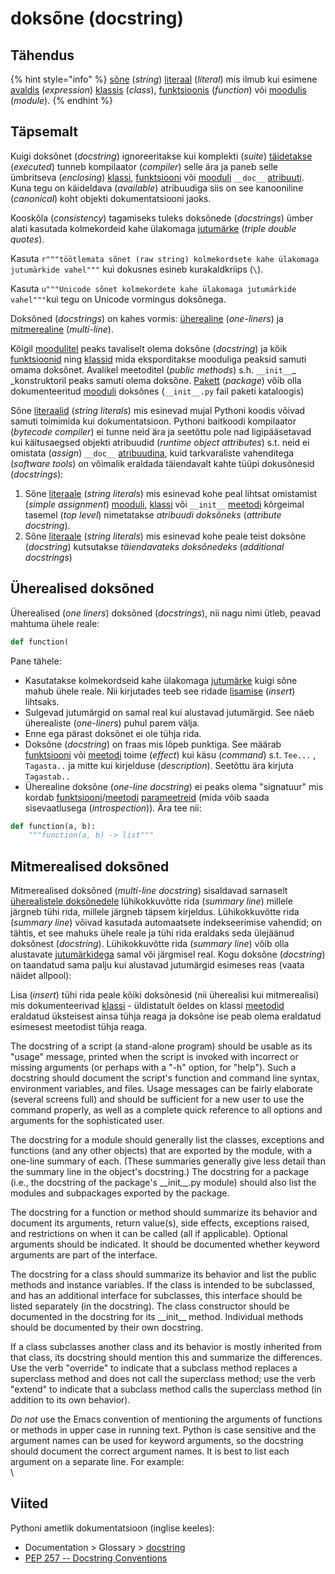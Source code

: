 # doksõne (docstring)

## Tähendus

{% hint style="info" %}
[sõne](../../python/sisseehitatud-tueuebid/sone-str/) (_string_) [literaal](literaal-literal.md) (_literal_) mis ilmub kui esimene [avaldis](avaldis-expression.md) (_expression_) [klassis](klass-class.md) (_class_), [funktsioonis](funktsioon-function.md) (_function_) või [moodulis](moodul-module.md) (_module_).
{% endhint %}

## Täpsemalt

Kuigi doksõnet (_docstring_) ignoreeritakse kui komplekti (_suite_) [täidetakse](taeitmine-execution.md) (_executed_) tunneb kompilaator (_compiler_) selle ära ja paneb selle  ümbritseva (_enclosing_) [klassi](klass-class.md), [funktsiooni](funktsioon-function.md) või [mooduli](moodul-module.md) `__doc__` [atribuuti](atribuut-attribute.md). Kuna tegu on käideldava (_available_) atribuudiga siis on see kanooniline (_canonical_) koht objekti dokumentatsiooni jaoks.

Kooskõla (_consistency_) tagamiseks tuleks doksõnede (_docstrings_) ümber alati kasutada kolmekordeid kahe ülakomaga [jutumärke](jutumaergid.md) (_triple double quotes_).&#x20;

Kasuta `r"""töötlemata sõnet (raw string) kolmekordsete kahe ülakomaga jutumärkide vahel"""`  kui dokusnes esineb kurakaldkriips (`\`).&#x20;

Kasuta `u"""Unicode sõnet kolmekordete kahe ülakomaga jutumärkide vahel"""`kui tegu on Unicode vormingus doksõnega.

Doksõned (_docstrings_) on kahes vormis: [üherealine](dokumentatsiooni-sone-docstring.md#ueherealised-dokusoned) (_one-liners_) ja [mitmerealine](dokumentatsiooni-sone-docstring.md#mitmerealised-dokusoned) (_multi-line_).&#x20;

Kõigil [moodulitel](moodul-module.md) peaks tavaliselt olema doksõne (_docstring_) ja kõik [funktsioonid](funktsioon-function.md) ning [klassid](klass-class.md) mida eksporditakse mooduliga peaksid samuti omama doksõnet. Avalikel meetoditel (_public methods_) s.h. `__init__`_  _konstruktoril peaks samuti  olema doksõne. [Pakett](pakett-package.md) (_package_) võib olla dokumenteeritud [mooduli](moodul-module.md) doksõnes (`__init__.py` fail paketi kataloogis)&#x20;

Sõne [literaalid](literaal-literal.md) (_string literals_) mis esinevad mujal Pythoni koodis võivad samuti toimimida kui dokumentatsioon. Pythoni baitkoodi kompilaator (_bytecode compiler_) ei tunne neid ära ja seetõttu pole nad ligipääsetavad kui käitusaegsed objekti atribuudid (_runtime object attributes_) s.t. neid ei omistata (_assign_) `__doc__` [atribuudina](atribuut-attribute.md), kuid tarkvaraliste vahenditega (_software tools_) on võimalik eraldada täiendavalt kahte tüüpi dokusõnesid (_docstrings_):

1. Sõne [literaale](literaal-literal.md) (_string literals_) mis esinevad kohe peal lihtsat omistamist (_simple assignment_) [mooduli](moodul-module.md), [klassi](klass-class.md) või `__init__` [meetodi](meetod-method.md) kõrgeimal tasemel (_top level_) nimetatakse _atribuudi doksõneks_ (_attribute docstring_).&#x20;
2. Sõne [literaale](literaal-literal.md) (_string literals_) mis esinevad kohe peale teist doksõne (_docstring_) kutsutakse _täiendavateks doksõnedeks_ (_additional docstrings_)

## Üherealised doksõned

Üherealised (_one liners_) doksõned (_docstrings_), nii nagu nimi ütleb, peavad mahtuma ühele reale:

```python
def function(
```

Pane tähele:

* Kasutatakse kolmekordseid kahe ülakomaga [jutumärke](jutumaergid.md) kuigi sõne mahub ühele reale. Nii kirjutades teeb see ridade [lisamise](lisamine-insert.md) (_insert_) lihtsaks.
* Sulgevad jutumärgid on samal real kui alustavad jutumärgid. See näeb üherealiste (_one-liners_) puhul parem välja.
* Enne ega pärast doksõnet ei ole tühja rida.
* Doksõne (_docstring_) on fraas mis lõpeb punktiga. See määrab [funktsiooni](funktsioon-function.md) või [meetodi](meetod-method.md) toime (_effect_) kui käsu (_command_) s.t. `Tee...` , `Tagasta..` ja mitte kui kirjelduse (_description_). Seetõttu ära kirjuta `Tagastab..`&#x20;
* Üherealine doksõne (_one-line docstring_) ei peaks olema "signatuur" mis kordab [funktsiooni](funktsioon-function.md)/[meetodi](meetod-method.md) [parameetreid](parameeter-parameter.md) (mida võib saada sisevaatlusega (_introspection_)). Ära tee nii:

```python
def function(a, b):
    """function(a, b) -> list"""
```

## Mitmerealised doksõned

Mitmerealised doksõned (_multi-line docstring_) sisaldavad sarnaselt [üherealistele doksõnedele](dokumentatsiooni-sone-docstring.md#ueherealised-doksoned) lühikokkuvõtte rida (_summary line_) millele järgneb tühi rida, millele järgneb täpsem kirjeldus. Lühikokkuvõtte rida (_summary line_) võivad kasutada automaatsete indekseerimise vahendid; on tähtis, et see mahuks ühele reale ja tühi rida eraldaks seda ülejäänud doksõnest (_docstring_). Lühikokkuvõtte rida (_summary line_) võib olla alustavate [jutumärkidega](jutumaergid.md) samal või järgmisel real. Kogu doksõne (_docstring_) on taandatud sama palju kui alustavad jutumärgid esimeses reas (vaata näidet allpool):

Lisa (_insert_) tühi rida peale kõiki doksõnesid (nii üherealisi kui mitmerealisi) mis dokumenteerivad [klassi](klass-class.md) - üldistatult öeldes on klassi [meetodid](meetod-method.md) eraldatud üksteisest ainsa tühja reaga ja doksõne ise peab olema eraldatud esimesest meetodist tühja reaga.



The docstring of a script (a stand-alone program) should be usable as its "usage" message, printed when the script is invoked with incorrect or missing arguments (or perhaps with a "-h" option, for "help"). Such a docstring should document the script's function and command line syntax, environment variables, and files. Usage messages can be fairly elaborate (several screens full) and should be sufficient for a new user to use the command properly, as well as a complete quick reference to all options and arguments for the sophisticated user.

The docstring for a module should generally list the classes, exceptions and functions (and any other objects) that are exported by the module, with a one-line summary of each. (These summaries generally give less detail than the summary line in the object's docstring.) The docstring for a package (i.e., the docstring of the package's \_\_init\_\_.py module) should also list the modules and subpackages exported by the package.

The docstring for a function or method should summarize its behavior and document its arguments, return value(s), side effects, exceptions raised, and restrictions on when it can be called (all if applicable). Optional arguments should be indicated. It should be documented whether keyword arguments are part of the interface.

The docstring for a class should summarize its behavior and list the public methods and instance variables. If the class is intended to be subclassed, and has an additional interface for subclasses, this interface should be listed separately (in the docstring). The class constructor should be documented in the docstring for its \_\_init\_\_ method. Individual methods should be documented by their own docstring.

If a class subclasses another class and its behavior is mostly inherited from that class, its docstring should mention this and summarize the differences. Use the verb "override" to indicate that a subclass method replaces a superclass method and does not call the superclass method; use the verb "extend" to indicate that a subclass method calls the superclass method (in addition to its own behavior).

_Do not_ use the Emacs convention of mentioning the arguments of functions or methods in upper case in running text. Python is case sensitive and the argument names can be used for keyword arguments, so the docstring should document the correct argument names. It is best to list each argument on a separate line. For example:\
\


## Viited

Pythoni ametlik dokumentatsioon (inglise keeles):

* Documentation > Glossary > [docstring](https://docs.python.org/3/glossary.html#term-docstring)
* [PEP 257 -- Docstring Conventions](https://www.python.org/dev/peps/pep-0257/)
